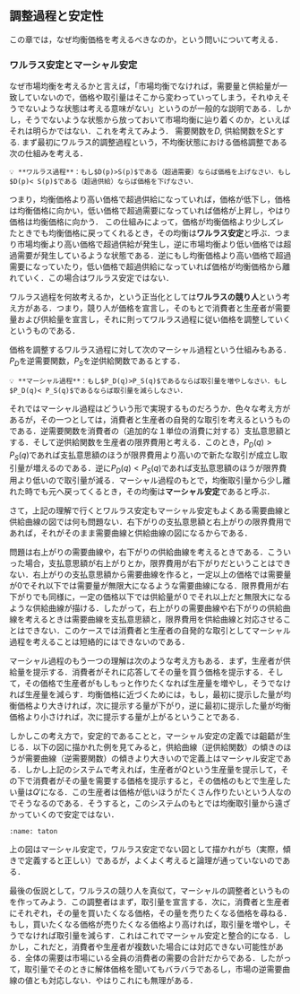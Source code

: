 ## 調整過程と安定性
この章では，なぜ均衡価格を考えるべきなのか，という問いについて考える．
### ワルラス安定とマーシャル安定
なぜ市場均衡を考えるかと言えば，「市場均衡でなければ，需要量と供給量が一致していないので，価格や取引量はそこから変わっていってしまう，それゆえそうでないような状態は考える意味がない」というのが一般的な説明である．しかし，そうでないような状態から放っておいて市場均衡に辿り着くのか，といえばそれは明らかではない．これを考えてみよう．
需要関数を$D$, 供給関数を$S$とする. まず最初にワルラス的調整過程という，不均衡状態における価格調整である次の仕組みを考える．

```{note}
💡 **ワルラス過程**：もし$D(p)>S(p)$である（超過需要）ならば価格を上げなさい．もし$D(p)< S(p)$である（超過供給）ならば価格を下げなさい．
```

つまり，均衡価格より高い価格で超過供給になっていれば，価格が低下し，価格は均衡価格に向かい，低い価格で超過需要になっていれば価格が上昇し，やはり価格は均衡価格に向かう．
この仕組みによって，価格が均衡価格より少しズレたときでも均衡価格に戻ってくれるとき，その均衡は**ワルラス安定**と呼ぶ．つまり市場均衡より高い価格で超過供給が発生し，逆に市場均衡より低い価格では超過需要が発生しているような状態である．逆にもし均衡価格より高い価格で超過需要になっていたり，低い価格で超過供給になっていれば価格が均衡価格から離れていく．この場合はワルラス安定ではない．

ワルラス過程を何故考えるか，という正当化としては**ワルラスの競り人**という考え方がある．つまり，競り人が価格を宣言し，そのもとで消費者と生産者が需要量および供給量を宣言し，それに則ってワルラス過程に従い価格を調整していくというものである．

価格を調整するワルラス過程に対して次のマーシャル過程という仕組みもある．$P_D$を逆需要関数，$P_S$を逆供給関数であるとする．


```{note}
💡 **マーシャル過程**：もし$P_D(q)>P_S(q)$であるならば取引量を増やしなさい．もし$P_D(q)< P_S(q)$であるならば取引量を減らしなさい．
```

それではマーシャル過程はどういう形で実現するものだろうか．色々な考え方があるが，その一つとしては，消費者と生産者の自発的な取引を考えるというものである．逆需要関数を消費者の（追加的な１単位の消費に対する）支払意思額とする．そして逆供給関数を生産者の限界費用と考える．このとき，$P_D(q)>P_S(q)$であれば支払意思額のほうが限界費用より高いので新たな取引が成立し取引量が増えるのである．逆に$P_D(q)< P_S(q)$であれば支払意思額のほうが限界費用より低いので取引量が減る．マーシャル過程のもとで，均衡取引量から少し離れた時でも元へ戻ってくるとき，その均衡は**マーシャル安定**であると呼ぶ．

さて，上記の理解で行くとワルラス安定もマーシャル安定もよくある需要曲線と供給曲線の図では何も問題ない．右下がりの支払意思額と右上がりの限界費用であれば，それがそのまま需要曲線と供給曲線の図になるからである．

問題は右上がりの需要曲線や，右下がりの供給曲線を考えるときである．こういった場合，支払意思額が右上がりとか，限界費用が右下がりだということはできない．右上がりの支払意思額から需要曲線を作ると，一定以上の価格では需要量が0でそれ以下では需要量が無限大になるような需要曲線になる．限界費用が右下がりでも同様に，一定の価格以下では供給量が０でそれ以上だと無限大になるような供給曲線が描ける．したがって，右上がりの需要曲線や右下がりの供給曲線を考えるときは需要曲線を支払意思額と，限界費用を供給曲線と対応させることはできない．このケースでは消費者と生産者の自発的な取引としてマーシャル過程を考えることは短絡的にはできないのである．

マーシャル過程のもう一つの理解は次のような考え方もある．まず，生産者が供給量を提示する．消費者がそれに応答してその量を買う価格を提示する．そして，その価格で生産者がもしもっと作りたくなれば生産量を増やし，そうでなければ生産量を減らす．均衡価格に近づくためには，もし，最初に提示した量が均衡価格より大きければ，次に提示する量が下がり，逆に最初に提示した量が均衡価格より小さければ，次に提示する量が上がるということである．

しかしこの考え方で，安定的であることと，マーシャル安定の定義では齟齬が生じる．以下の図に描かれた例を見てみると，供給曲線（逆供給関数）の傾きのほうが需要曲線（逆需要関数）の傾きより大きいので定義上はマーシャル安定である．しかし上記のシステムで考えれば，生産者が$Q$という生産量を提示して，その下で消費者がその量を需要する価格を提示すると，その価格のもとで生産したい量は$Q'$になる．この生産者は価格が低いほうがたくさん作りたいという人なのでそうなるのである．そうすると，このシステムのもとでは均衡取引量から遠ざかっていくので安定ではない．

```{figure} ./ch1_img/taton.svg
:name: taton
```

上の図はマーシャル安定で，ワルラス安定でない図として描かれがち（実際，傾きで定義すると正しい）であるが，よくよく考えると論理が通っていないのである．

最後の仮説として，ワルラスの競り人を真似て，マーシャルの調整者というものを作ってみよう．この調整者はまず，取引量を宣言する．次に，消費者と生産者にそれぞれ，その量を買いたくなる価格，その量を売りたくなる価格を尋ねる．もし，買いたくなる価格が売りたくなる価格より高ければ，取引量を増やし，そうでなければ取引量を減らす．これはこれでマーシャル安定と整合的になる．しかし，これだと，消費者や生産者が複数いた場合には対応できない可能性がある．全体の需要は市場にいる全員の消費者の需要の合計だからである．したがって，取引量でそのときに解体価格を聞いてもバラバラであるし，市場の逆需要曲線の値とも対応しない．やはりこれにも無理がある．